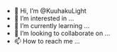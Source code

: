 - 👋 Hi, I’m @KuuhakuLight
- 👀 I’m interested in ...
- 🌱 I’m currently learning ...
- 💞️ I’m looking to collaborate on ...
- 📫 How to reach me ...

<!---
KuuhakuLight/KuuhakuLight is a ✨ special ✨ repository because its `README.md` (this file) appears on your GitHub profile.
You can click the Preview link to take a look at your changes.
--->
